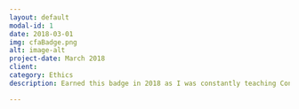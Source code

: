 ```yaml
---
layout: default
modal-id: 1
date: 2018-03-01
img: cfaBadge.png
alt: image-alt
project-date: March 2018
client:
category: Ethics
description: Earned this badge in 2018 as I was constantly teaching Conduct & Ethics at my bank.  A good upbringing is what made me ethical, but the badge is extra security when you need me to teach your ethics classes.

---
```

